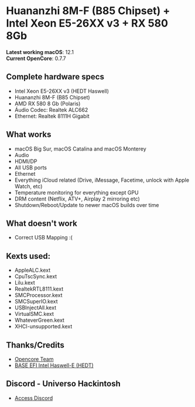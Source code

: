 # Huananzhi 8M-F (B85 Chipset) + Intel Xeon E5-26XX v3 + RX 580 8Gb

**Latest working macOS**: 12.1
<br>
**Current OpenCore**: 0.7.7

## Complete hardware specs
- Intel Xeon E5-26XX v3 (HEDT Haswell)
- Huananzhi 8M-F (B85 Chipset)
- AMD RX 580 8 Gb (Polaris)
- Áudio Codec: Realtek ALC662
- Ethernet: Realtek 8111H Gigabit

## What works
- macOS Big Sur, macOS Catalina and macOS Monterey
- Audio
- HDMI/DP
- All USB ports
- Ethernet
- Everything iCloud related (Drive, iMessage, Facetime, unlock with Apple Watch, etc)
- Temperature monitoring for everything except GPU
- DRM content (Netflix, ATV+, Airplay 2 mirroring etc)
- Shutdown/Reboot/Update to newer macOS builds over time

## What doesn't work
- Correct USB Mapping :(

## Kexts used:
- AppleALC.kext
- CpuTscSync.kext
- Lilu.kext
- RealtekRTL8111.kext
- SMCProcessor.kext
- SMCSuperIO.kext
- USBInjectAll.kext
- VirtualSMC.kext
- WhateverGreen.kext
- XHCI-unsupported.kext

## Thanks/Credits
- [Opencore Team](https://dortania.github.io/getting-started/)
- [BASE EFI Intel Haswell-E (HEDT)](https://github.com/luchina-gabriel/BASE-EFI-INTEL-HEDT-4THGEN-X99-HASWELL-E)

## Discord - Universo Hackintosh
- [Access Discord](https://discord.universohackintosh.com.br)
